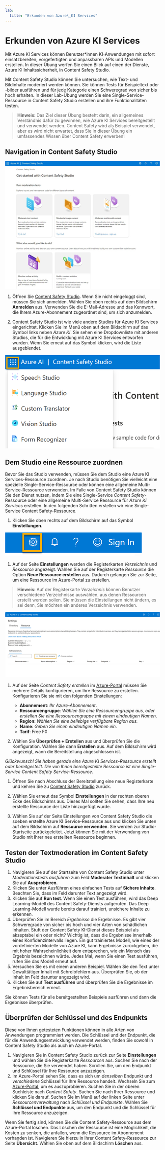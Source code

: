 ```yaml
---
lab:
  title: "Erkunden von Azure\_KI Services"
---
```


# Erkunden von Azure KI Services

Mit Azure KI Services können Benutzer*innen KI-Anwendungen mit sofort einsatzbereiten, vorgefertigten und anpassbaren APIs und Modellen erstellen. In dieser Übung werfen Sie einen Blick auf einen der Dienste, Azure KI Inhaltssicherheit, in Content Safety Studio.

Mit Content Safety Studio können Sie untersuchen, wie Text- und Bildinhalte moderiert werden können. Sie können Tests für Beispieltext oder -bilder ausführen und für jede Kategorie einen Schweregrad von sicher bis hoch erhalten. In dieser Lab-Übung werden Sie eine Single-Service-Ressource in Content Safety Studio erstellen und ihre Funktionalitäten testen. 

> **Hinweis**: Das Ziel dieser Übung besteht darin, ein allgemeines Verständnis dafür zu gewinnen, wie Azure KI Services bereitgestellt und verwendet werden. Content Safety wird als Beispiel verwendet, aber es wird nicht erwartet, dass Sie in dieser Übung ein umfassendes Wissen über Content Safety erwerben!

## Navigation in Content Safety Studio 

![Screenshot der Startseite von Content Safety Studio.](./media/content-safety/content-safety-getting-started.png)

1. Öffnen Sie [Content Safety Studio](https://contentsafety.cognitive.azure.com?azure-portal=true). Wenn Sie nicht eingeloggt sind, müssen Sie sich anmelden. Wählen Sie oben rechts auf dem Bildschirm **Anmelden** aus. Verwenden Sie die E-Mail-Adresse und das Kennwort, die Ihrem Azure-Abonnement zugeordnet sind, um sich anzumelden. 

1. Content Safety Studio ist wie viele andere Studios für Azure KI Services eingerichtet. Klicken Sie im Menü oben auf dem Bildschirm auf das Symbol links neben *Azure KI*. Sie sehen eine Dropdownliste mit anderen Studios, die für die Entwicklung mit Azure KI Services entworfen wurden. Wenn Sie erneut auf das Symbol klicken, wird die Liste ausgeblendet.

![Ein Screenshot des Content Safety Studio-Menüs mit geöffneter Umschaltfläche, um zu anderen Studios zu wechseln.](./media/content-safety/studio-toggle-icon.png)  

## Dem Studio eine Ressource zuordnen 

Bevor Sie das Studio verwenden, müssen Sie dem Studio eine Azure KI Services-Ressource zuordnen. Je nach Studio benötigen Sie vielleicht eine spezielle Single-Service-Ressource oder können eine allgemeine Multi-Service-Ressource verwenden. Im Falle von Content Safety Studio können Sie den Dienst nutzen, indem Sie eine Single-Service *Content Safety*-Ressource oder eine allgemeine Multi-Service Ressource für *Azure KI Services* erstellen. In den folgenden Schritten erstellen wir eine Single-Service Content Safety-Ressource. 

1. Klicken Sie oben rechts auf dem Bildschirm auf das Symbol **Einstellungen**. 

![Ein Screenshot des Symbols „Einstellungen“ oben rechts auf dem Bildschirm, neben den Symbolen Glocke, Fragezeichen und Smiley.](./media/content-safety/settings-toggle.png)

1. Auf der Seite **Einstellungen** werden die Registerkarten *Verzeichnis* und *Ressource* angezeigt. Wählen Sie auf der Registerkarte *Ressource* die Option **Neue Ressource erstellen** aus. Dadurch gelangen Sie zur Seite, um eine Ressource im Azure-Portal zu erstellen.

> **Hinweis**: Auf der Registerkarte *Verzeichnis* können Benutzer verschiedene Verzeichnisse auswählen, aus denen Ressourcen erstellt werden sollen. Sie müssen die Einstellungen nicht ändern, es sei denn, Sie möchten ein anderes Verzeichnis verwenden. 

![Screenshot der Stelle auf der Einstellungsseite von Content Safety Studio, an der Sie „Neue Ressource erstellen“ auswählen können.](./media/content-safety/create-new-resource-from-studio.png)

1. Auf der Seite *Content Safety erstellen* im [Azure-Portal](https://portal.azure.com?auzre-portal=true) müssen Sie mehrere Details konfigurieren, um Ihre Ressource zu erstellen. Konfigurieren Sie sie mit den folgenden Einstellungen:
    - **Abonnement**: *Ihr Azure-Abonnement*.
    - **Ressourcengruppe**: *Wählen Sie eine Ressourcengruppe aus, oder erstellen Sie eine Ressourcengruppe mit einem eindeutigen Namen*.
    - **Region**: *Wählen Sie eine beliebige verfügbare Region aus.*
    - **Name**: *Geben Sie einen eindeutigen Namen ein*.
    - **Tarif**: Free F0

1. Wählen Sie **Überprüfen + Erstellen** aus und überprüfen Sie die Konfiguration. Wählen Sie dann **Erstellen** aus. Auf dem Bildschirm wird angezeigt, wann die Bereitstellung abgeschlossen ist. 

*Glückwunsch! Sie haben gerade eine Azure KI Services-Ressource erstellt oder bereitgestellt. Die von Ihnen bereitgestellte Ressource ist eine Single-Service Content Safety Service-Ressource.*

1. Öffnen Sie nach Abschluss der Bereitstellung eine neue Registerkarte und kehren Sie zu [Content Safety Studio](https://contentsafety.cognitive.azure.com?azure-portal=true) zurück. 

1. Wählen Sie erneut das Symbol **Einstellungen** in der rechten oberen Ecke des Bildschirms aus. Dieses Mal sollten Sie sehen, dass Ihre neu erstellte Ressource der Liste hinzugefügt wurde.  

1. Wählen Sie auf der Seite Einstellungen von Content Safety Studio die soeben erstellte Azure KI Service-Ressource aus und klicken Sie unten auf dem Bildschirm auf **Ressource verwenden**. Sie werden zur Studio-Startseite zurückgeleitet. Jetzt können Sie mit der Verwendung von Studio mit Ihrer neu erstellten Ressource beginnen.

## Testen der Textmoderation im Content Safety Studio

1. Navigieren Sie auf der Startseite von Content Safety Studio unter *Moderationstests ausführen* zum Feld **Moderater Textinhalt** und klicken Sie auf **Ausprobieren**.
1. Klicken Sie unter Ausführen eines einfachen Tests auf **Sichere Inhalte**. Beachten Sie, dass im Feld darunter Text angezeigt wird. 
1. Klicken Sie auf **Run test**. Wenn Sie einen Test ausführen, wird das Deep Learning-Modell des Content Safety-Diensts aufgerufen. Das Deep Learning-Modell wurde bereits darauf trainiert, unsichere Inhalte zu erkennen.
1. Überprüfen Sie im Bereich *Ergebnisse* die Ergebnisse. Es gibt vier Schweregrade von sicher bis hoch und vier Arten von schädlichen Inhalten. Stuft der Content Safety KI-Dienst dieses Beispiel als akzeptabel ein oder nicht? Wichtig ist, dass die Ergebnisse innerhalb eines Konfidenzintervalls liegen. Ein gut trainiertes Modell, wie eines der vordefinierten Modelle von Azure KI, kann Ergebnisse zurückgeben, die mit hoher Wahrscheinlichkeit dem entsprechen, wie ein Mensch das Ergebnis bezeichnen würde. Jedes Mal, wenn Sie einen Test ausführen, rufen Sie das Modell erneut auf. 
1. Versuchen Sie es mit einem anderen Beispiel. Wählen Sie den Text unter Gewalttätiger Inhalt mit Schreibfehlern aus. Überprüfen Sie, ob der Inhalt im Feld darunter angezeigt wird.
1. Klicken Sie auf **Test ausführen** und überprüfen Sie die Ergebnisse im Ergebnisbereich erneut. 

Sie können Tests für alle bereitgestellten Beispiele ausführen und dann die Ergebnisse überprüfen.

## Überprüfen der Schlüssel und des Endpunkts

Diese von Ihnen getesteten Funktionen können in alle Arten von Anwendungen programmiert werden. Die Schlüssel und der Endpunkt, die für die Anwendungsentwicklung verwendet werden, finden Sie sowohl in Content Safety Studio als auch im Azure-Portal. 

1. Navigieren Sie in Content Safety Studio zurück zur Seite **Einstellungen** und wählen Sie die Registerkarte *Ressourcen* aus. Suchen Sie nach der Ressource, die Sie verwendet haben. Scrollen Sie, um den Endpunkt und Schlüssel für Ihre Ressource anzuzeigen. 
1. Im Azure-Portal sehen Sie, dass es sich um *denselben* Endpunkt und *verschiedene* Schlüssel für Ihre Ressource handelt. Wechseln Sie zum [Azure-Portal](https://portal.azure.com?auzre-portal=true), um es auszuprobieren. Suchen Sie in der oberen Suchleiste nach *Content Safety*. Suchen Sie nach Ihrer Ressource und klicken Sie darauf. Suchen Sie im Menü auf der linken Seite unter *Ressourcenverwaltung* nach *Schlüssel und Endpunkte*. Wählen Sie **Schlüssel und Endpunkte** aus, um den Endpunkt und die Schlüssel für Ihre Ressource anzuzeigen. 

Wenn Sie fertig sind, können Sie die Content Safety-Ressource aus dem Azure-Portal löschen. Das Löschen der Ressource ist eine Möglichkeit, die Kosten zu senken, die anfallen, wenn die Ressource im Abonnement vorhanden ist. Navigieren Sie hierzu in Ihrer Content Safety-Ressource zur Seite **Übersicht**. Wählen Sie oben auf dem Bildschirm **Löschen** aus.

